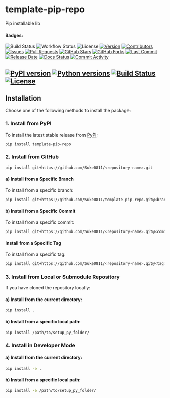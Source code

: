 # **template-pip-repo**
Pip installable lib

#### Badges:
![Build Status](https://github.com/Suke0811/template-pip-repo/actions/workflows/<WORKFLOW_FILE>.yml/badge.svg)
![Workflow Status](https://github.com/Suke0811/template-pip-repo/actions/workflows/<WORKFLOW_FILE>.yml/badge.svg)
![License](https://img.shields.io/github/license/Suke0811/template-pip-repo)
[![Version](https://img.shields.io/badge/version-0.1.dev1+ge4a0678-blue.svg)](https://github.com/Suke0811/template-pip-repo/releases)
[![Contributors](https://img.shields.io/github/contributors/Suke0811/template-pip-repo.svg)](https://github.com/Suke0811/template-pip-repo/graphs/contributors)
[![Issues](https://img.shields.io/github/issues/Suke0811/template-pip-repo.svg)](https://github.com/Suke0811/template-pip-repo/issues)
[![Pull Requests](https://img.shields.io/github/issues-pr/Suke0811/template-pip-repo.svg)](https://github.com/Suke0811/template-pip-repo/pulls)
[![GitHub Stars](https://img.shields.io/github/stars/Suke0811/template-pip-repo.svg)](https://github.com/Suke0811/template-pip-repo/stargazers)
[![GitHub Forks](https://img.shields.io/github/forks/Suke0811/template-pip-repo.svg)](https://github.com/Suke0811/template-pip-repo/network/members)
[![Last Commit](https://img.shields.io/github/last-commit/Suke0811/template-pip-repo.svg)](https://github.com/Suke0811/template-pip-repo/commits/main)
[![Release Date](https://img.shields.io/github/release-date/Suke0811/template-pip-repo.svg)](https://github.com/Suke0811/template-pip-repo/releases)
[![Docs Status](https://img.shields.io/github/actions/workflow/status/Suke0811/template-pip-repo/docs.yml?branch=main)](https://github.com/Suke0811/template-pip-repo/actions)
[![Commit Activity](https://img.shields.io/github/commit-activity/m/Suke0811/template-pip-repo.svg)](https://github.com/Suke0811/template-pip-repo/graphs/commit-activity)

[![PyPI version](https://img.shields.io/pypi/v/template-pip-repo.svg)](https://pypi.org/project/template-pip-repo/)
[![Python versions](https://img.shields.io/pypi/pyversions/template-pip-repo.svg)](https://pypi.org/project/template-pip-repo/)
[![Build Status](https://img.shields.io/github/actions/workflow/status/Suke0811/template-pip-repo/build.yml?branch=main)](https://github.com/Suke0811/template-pip-repo/actions)
[![License](https://img.shields.io/pypi/l/template-pip-repo.svg)](LICENSE.txt)
---
## **Installation**
Choose one of the following methods to install the package:

### **1. Install from PyPI**
To install the latest stable release from [PyPI](https://pypi.org/):
```bash
pip install template-pip-repo
````

### **2. Install from GitHub**
```bash
pip install git+https://github.com/Suke0811/<repository-name>.git
```
#### a) Install from a Specific Branch
To install from a specific branch:
```bash
pip install git+https://github.com/Suke0811/template-pip-repo.git@<branch-name>
```

#### b) Install from a Specific Commit
To install from a specific commit:
```bash
pip install git+https://github.com/Suke0811/<repository-name>.git@<commit-hash>
```

#### Install from a Specific Tag
To install from a specific tag:
```bash
pip install git+https://github.com/Suke0811/<repository-name>.git@<tag>
```

### **3. Install from Local or Submodule Repository**
If you have cloned the repository locally:
#### a) Install from the current directory:

```bash
pip install .
```
#### b) Install from a specific local path:
```bash
pip install /path/to/setup_py_folder/
```

### **4. Install in Developer Mode**
#### a) Install from the current directory:
```bash
pip install -e .
```
#### b) Install from a specific local path:
```bash
pip install -e /path/to/setup_py_folder/
```

